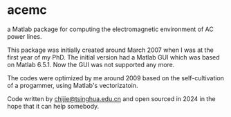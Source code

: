 # acemc
a Matlab package for computing the electromagnetic environment of AC power lines.

This package was initially created around March 2007 when I was at the first year of my PhD.
The initial version had a Matlab GUI which was based on Matlab 6.5.1. Now the GUI was not supported any more.

The codes were optimized by me around 2009 based on the self-cultivation of a progammer, using Matlab's vectorizatoin.

Code written by chijie@tsinghua.edu.cn and open sourced in 2024 in the hope that it can help somebody.
